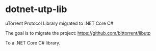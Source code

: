 # dotnet-utp-lib
uTorrent Protocol Library migrated to .NET Core C#

The goal is to migrate the project:
https://github.com/bittorrent/libutp

To a .NET Core C# library. 
